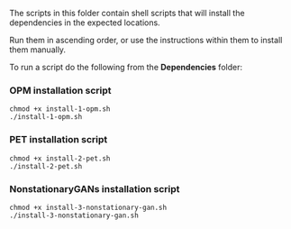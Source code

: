 The scripts in this folder contain shell scripts that will install the dependencies in the expected locations.

Run them in ascending order, or use the instructions within them to install them manually.

To run a script do the following from the **Dependencies** folder:

### OPM installation script
```
chmod +x install-1-opm.sh
./install-1-opm.sh
```

### PET installation script
```
chmod +x install-2-pet.sh
./install-2-pet.sh
```

### NonstationaryGANs installation script
```
chmod +x install-3-nonstationary-gan.sh
./install-3-nonstationary-gan.sh
```
